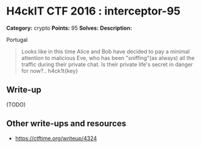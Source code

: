 # H4ckIT CTF 2016 : interceptor-95

**Category:** crypto
**Points:** 95
**Solves:**
**Description:**

Portugal

> Looks like in this time Alice and Bob have decided to pay a minimal attention to malicious Eve, who has been "sniffing"(as always) all the traffic during their private chat. Is their private life's secret in danger for now?.. h4ck1t{key}

## Write-up

(TODO)

## Other write-ups and resources

* https://ctftime.org/writeup/4324
